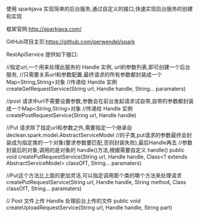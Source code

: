 
使用 sparkjava 实现简单的后台服务,通过自定义的接口,快速实现后台服务的创建和实现

框架官网:http://sparkjava.com/

GitHub项目主页:https://github.com/perwendel/spark

RestApiService 提供如下接口:

//指定url,一个用来处理此服务的 Handle 实例, url的参数列表,即可创建一个后台服务,
//只需要关系url和参数配置,最终请求的所有参数都封装成一个Map<String,String>对象
//传递给 Handle 实例
createGetRequestService(String url, Handle handle, String... paramaters)

//post 请求中url不需要设置参数,参数会在前台发起请求试自带,自带的参数都封装成一个Map<String,String>对象
//传递给 Handle 实例
createPostRequestService(String url, Handle handle)


//Put 请求除了指定url和参数之外,需要指定一个继承自 declean.spark.model.AbstractServiceModel
//的子类,put请求的参数最终会封装成为指定类的一个对象(要求参数要匹配,否则封装失败),最后Handle再去
//参数封装后的对象,调用的是对象的 handle()方法,根据需要自定义 handle()
public <T> void createPutRequestService(String url, Handle handle,
            Class<? extends AbstractServiceModel> classOfT,
            String... paramaters)
            
 
//Put这个方法比上面的更加灵活,可以指定调用那个类的哪个方法来处理请求
createPutRequestService(String url, Handle handle,
            String method, Class<T> classOfT, String... paramaters)


// Post 文件上传 Handle 处理前台上传的文件
 public void createUploadRequestService(String url, Handle handle,
            String part)












